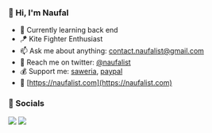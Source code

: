 ### 👋 Hi, I'm Naufal

- 🌱 Currently learning back end
- 🪁 Kite Fighter Enthusiast
- 📫 Ask me about anything: [contact.naufalist@gmail.com](mailto:contact.naufalist@gmail.com)
- 💬 Reach me on twitter: [@naufalist](https://twitter.com/naufalist)
- 💰 Support me: [saweria](https://saweria.co/naufalist), [paypal](https://paypal.me/naufalist)
- 🔗 [https://naufalist.com](https://naufalist.com)

### 🙌 Socials
<a href="https://github.com/naufalist?tab=followers"><img src="https://img.shields.io/github/followers/naufalist?style=social" /></a>
<a href="http://twitter.com/naufalist"><img src="https://img.shields.io/twitter/follow/naufalist?style=social" /></a>

<!--
### Hi there 👋


**naufalist/naufalist** is a ✨ _special_ ✨ repository because its `README.md` (this file) appears on your GitHub profile.

Here are some ideas to get you started:

- 🔭 I’m currently working on ...
- 🌱 I’m currently learning ...
- 👯 I’m looking to collaborate on ...
- 🤔 I’m looking for help with ...
- 💬 Ask me about ...
- 📫 How to reach me: ...
- 😄 Pronouns: ...
- ⚡ Fun fact: ...
-->
